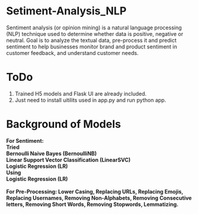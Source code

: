 # Setiment-Analysis_NLP
Sentiment analysis (or opinion mining) is a natural language processing (NLP) technique used to determine whether data is positive, negative or neutral. Goal is to analyze the textual data, pre-process it and predict sentiment to help businesses monitor brand and product sentiment in customer feedback, and understand customer needs.
# ToDo
1. Trained H5 models and Flask UI are already included.
2. Just need to install uitilits used in app.py and run python app.
# Background of Models
<b>For Sentiment:<b><br>
Tried <br>
Bernoulli Naive Bayes (BernoulliNB)<br>
Linear Support Vector Classification (LinearSVC)<br>
Logistic Regression (LR)<br>
Using <br>
Logistic Regression (LR) <br><br>
<b>For Pre-Processing:<b>
Lower Casing, Replacing URLs, Replacing Emojis, Replacing Usernames, Removing Non-Alphabets, Removing Consecutive letters, Removing Short Words, Removing Stopwords, Lemmatizing.


